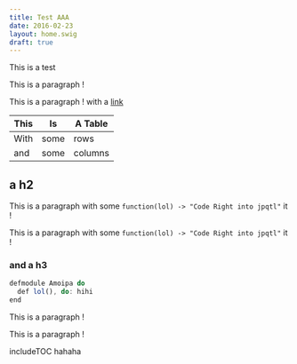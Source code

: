 ```yaml
---
title: Test AAA
date: 2016-02-23
layout: home.swig
draft: true
---
```


This is a test

This is a paragraph !

This is a paragraph ! with a [link](//qzdqzd/)

| This             | Is       | A Table          |
| ----------------- | ----------------- | ---------------- |
| With             | some             | rows |
| and     | some             | columns           |

## a h2

This is a paragraph with some `function(lol) -> "Code Right into jpqtl"` it !

This is a paragraph with some `function(lol) -> "Code Right into jpqtl"` it !


### and a h3


``` javascript
defmodule Amoipa do
  def lol(), do: hihi
end
```

This is a paragraph !

This is a paragraph !

includeTOC hahaha
